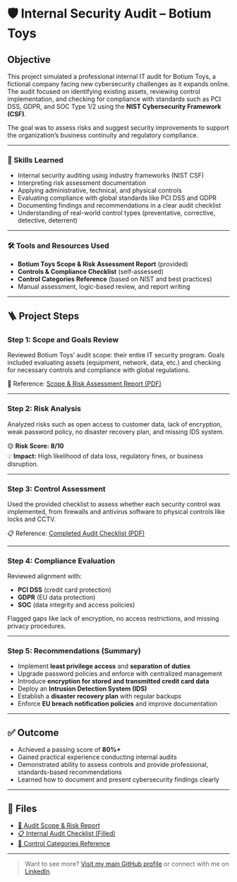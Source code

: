 # 🛡️ Internal Security Audit – Botium Toys

## Objective

This project simulated a professional internal IT audit for Botium Toys, a fictional company facing new cybersecurity challenges as it expands online. The audit focused on identifying existing assets, reviewing control implementation, and checking for compliance with standards such as PCI DSS, GDPR, and SOC Type 1/2 using the **NIST Cybersecurity Framework (CSF)**.

The goal was to assess risks and suggest security improvements to support the organization’s business continuity and regulatory compliance.

---

### 🧠 Skills Learned

- Internal security auditing using industry frameworks (NIST CSF)
- Interpreting risk assessment documentation
- Applying administrative, technical, and physical controls
- Evaluating compliance with global standards like PCI DSS and GDPR
- Documenting findings and recommendations in a clear audit checklist
- Understanding of real-world control types (preventative, corrective, detective, deterrent)

---

### 🛠️ Tools and Resources Used

- **Botium Toys Scope & Risk Assessment Report** (provided)
- **Controls & Compliance Checklist** (self-assessed)
- **Control Categories Reference** (based on NIST and best practices)
- Manual assessment, logic-based review, and report writing

---

## 🪜 Project Steps

### Step 1: Scope and Goals Review
Reviewed Botium Toys’ audit scope: their entire IT security program. Goals included evaluating assets (equipment, network, data, etc.) and checking for necessary controls and compliance with global regulations.

📄 Reference: [Scope & Risk Assessment Report (PDF)](../Botium%20Toys_%20Scope,%20goals,%20and%20risk%20assessment%20report.pdf)

---

### Step 2: Risk Analysis
Analyzed risks such as open access to customer data, lack of encryption, weak password policy, no disaster recovery plan, and missing IDS system.

🟡 **Risk Score: 8/10**  
💡 **Impact:** High likelihood of data loss, regulatory fines, or business disruption.

---

### Step 3: Control Assessment
Used the provided checklist to assess whether each security control was implemented, from firewalls and antivirus software to physical controls like locks and CCTV.

📋 Reference: [Completed Audit Checklist (PDF)](../Internal_Security_Audit_Checklist.pdf)

---

### Step 4: Compliance Evaluation
Reviewed alignment with:
- **PCI DSS** (credit card protection)
- **GDPR** (EU data protection)
- **SOC** (data integrity and access policies)

Flagged gaps like lack of encryption, no access restrictions, and missing privacy procedures.

---

### Step 5: Recommendations (Summary)
- Implement **least privilege access** and **separation of duties**
- Upgrade password policies and enforce with centralized management
- Introduce **encryption for stored and transmitted credit card data**
- Deploy an **Intrusion Detection System (IDS)**
- Establish a **disaster recovery plan** with regular backups
- Enforce **EU breach notification policies** and improve documentation

---

## ✅ Outcome

- Achieved a passing score of **80%+**
- Gained practical experience conducting internal audits
- Demonstrated ability to assess controls and provide professional, standards-based recommendations
- Learned how to document and present cybersecurity findings clearly

---

## 📂 Files

- [📄 Audit Scope & Risk Report](../Botium%20Toys_%20Scope,%20goals,%20and%20risk%20assessment%20report.pdf)
- [📋 Internal Audit Checklist (Filled)](../Internal_Security_Audit_Checklist.pdf)
- [📘 Control Categories Reference](../Control%20categories.odt)

---

> Want to see more? [Visit my main GitHub profile](https://github.com/amahiemlewis) or connect with me on [LinkedIn](https://www.linkedin.com/in/amahiemlewis).
